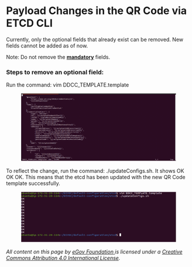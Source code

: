 # Payload Changes in the QR Code via ETCD CLI

Currently, only the optional fields that already exist can be removed. New fields cannot be added as of now.&#x20;

Note: Do not remove the [**mandatory**](../../../platform/divocs-verifiable-certificate-features/what-information-goes-into-a-qr-code.md) fields.

### Steps to remove an optional field:

Run the command: vim DDCC\_TEMPLATE.template

<figure><img src="../../../.gitbook/assets/Screenshot 2022-09-01 at 2.07.04 PM.png" alt=""><figcaption></figcaption></figure>

To reflect the change, run the command: ./updateConfigs.sh. It shows OK OK OK. This means that the etcd has been updated with the new QR Code template successfully.

<figure><img src="../../../.gitbook/assets/Screenshot 2022-09-01 at 2.07.24 PM.png" alt=""><figcaption></figcaption></figure>



_All content on this page by_ [_eGov Foundation_ ](https://egov.org.in/)_is licensed under a_ [_Creative Commons Attribution 4.0 International License_](http://creativecommons.org/licenses/by/4.0/)_._  &#x20;
